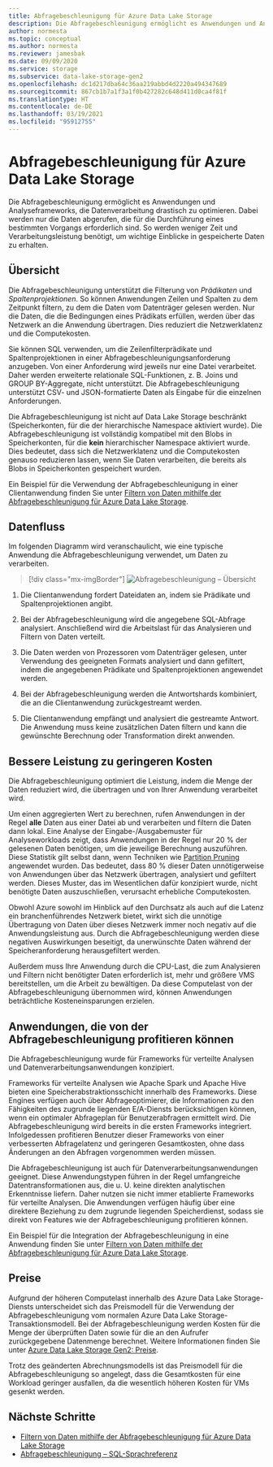 ```yaml
---
title: Abfragebeschleunigung für Azure Data Lake Storage
description: Die Abfragebeschleunigung ermöglicht es Anwendungen und Analyseframeworks, die Datenverarbeitung drastisch zu optimieren. Dabei werden nur die Daten abgerufen, die für einen Verarbeitungsvorgang erforderlich sind.
author: normesta
ms.topic: conceptual
ms.author: normesta
ms.reviewer: jamesbak
ms.date: 09/09/2020
ms.service: storage
ms.subservice: data-lake-storage-gen2
ms.openlocfilehash: dc1d217dba64c36aa219abbd4d2220a494347689
ms.sourcegitcommit: 867cb1b7a1f3a1f0b427282c648d411d0ca4f81f
ms.translationtype: HT
ms.contentlocale: de-DE
ms.lasthandoff: 03/19/2021
ms.locfileid: "95912755"
---
```

# <a name="azure-data-lake-storage-query-acceleration"></a>Abfragebeschleunigung für Azure Data Lake Storage

Die Abfragebeschleunigung ermöglicht es Anwendungen und Analyseframeworks, die Datenverarbeitung drastisch zu optimieren. Dabei werden nur die Daten abgerufen, die für die Durchführung eines bestimmten Vorgangs erforderlich sind. So werden weniger Zeit und Verarbeitungsleistung benötigt, um wichtige Einblicke in gespeicherte Daten zu erhalten.

## <a name="overview"></a>Übersicht

Die Abfragebeschleunigung unterstützt die Filterung von *Prädikaten* und *Spaltenprojektionen*. So können Anwendungen Zeilen und Spalten zu dem Zeitpunkt filtern, zu dem die Daten vom Datenträger gelesen werden. Nur die Daten, die die Bedingungen eines Prädikats erfüllen, werden über das Netzwerk an die Anwendung übertragen. Dies reduziert die Netzwerklatenz und die Computekosten.  

Sie können SQL verwenden, um die Zeilenfilterprädikate und Spaltenprojektionen in einer Abfragebeschleunigungsanforderung anzugeben. Von einer Anforderung wird jeweils nur eine Datei verarbeitet. Daher werden erweiterte relationale SQL-Funktionen, z. B. Joins und GROUP BY-Aggregate, nicht unterstützt. Die Abfragebeschleunigung unterstützt CSV- und JSON-formatierte Daten als Eingabe für die einzelnen Anforderungen.

Die Abfragebeschleunigung ist nicht auf Data Lake Storage beschränkt (Speicherkonten, für die der hierarchische Namespace aktiviert wurde). Die Abfragebeschleunigung ist vollständig kompatibel mit den Blobs in Speicherkonten, für die **kein** hierarchischer Namespace aktiviert wurde. Dies bedeutet, dass sich die Netzwerklatenz und die Computekosten genauso reduzieren lassen, wenn Sie Daten verarbeiten, die bereits als Blobs in Speicherkonten gespeichert wurden.

Ein Beispiel für die Verwendung der Abfragebeschleunigung in einer Clientanwendung finden Sie unter [Filtern von Daten mithilfe der Abfragebeschleunigung für Azure Data Lake Storage](data-lake-storage-query-acceleration-how-to.md).

## <a name="data-flow"></a>Datenfluss

Im folgenden Diagramm wird veranschaulicht, wie eine typische Anwendung die Abfragebeschleunigung verwendet, um Daten zu verarbeiten.

> [!div class="mx-imgBorder"]
> ![Abfragebeschleunigung – Übersicht](./media/data-lake-storage-query-acceleration/query-acceleration.png)

1. Die Clientanwendung fordert Dateidaten an, indem sie Prädikate und Spaltenprojektionen angibt.

2. Bei der Abfragebeschleunigung wird die angegebene SQL-Abfrage analysiert. Anschließend wird die Arbeitslast für das Analysieren und Filtern von Daten verteilt.

3. Die Daten werden von Prozessoren vom Datenträger gelesen, unter Verwendung des geeigneten Formats analysiert und dann gefiltert, indem die angegebenen Prädikate und Spaltenprojektionen angewendet werden.

4. Bei der Abfragebeschleunigung werden die Antwortshards kombiniert, die an die Clientanwendung zurückgestreamt werden.

5. Die Clientanwendung empfängt und analysiert die gestreamte Antwort. Die Anwendung muss keine zusätzlichen Daten filtern und kann die gewünschte Berechnung oder Transformation direkt anwenden.

## <a name="better-performance-at-a-lower-cost"></a>Bessere Leistung zu geringeren Kosten

Die Abfragebeschleunigung optimiert die Leistung, indem die Menge der Daten reduziert wird, die übertragen und von Ihrer Anwendung verarbeitet wird.

Um einen aggregierten Wert zu berechnen, rufen Anwendungen in der Regel **alle** Daten aus einer Datei ab und verarbeiten und filtern die Daten dann lokal. Eine Analyse der Eingabe-/Ausgabemuster für Analyseworkloads zeigt, dass Anwendungen in der Regel nur 20 % der gelesenen Daten benötigen, um die jeweilige Berechnung auszuführen. Diese Statistik gilt selbst dann, wenn Techniken wie [Partition Pruning](../../hdinsight/hdinsight-hadoop-optimize-hive-query.md#hive-partitioning) angewendet wurden. Das bedeutet, dass 80 % dieser Daten unnötigerweise von Anwendungen über das Netzwerk übertragen, analysiert und gefiltert werden. Dieses Muster, das im Wesentlichen dafür konzipiert wurde, nicht benötigte Daten auszuschließen, verursacht erhebliche Computekosten.  

Obwohl Azure sowohl im Hinblick auf den Durchsatz als auch auf die Latenz ein branchenführendes Netzwerk bietet, wirkt sich die unnötige Übertragung von Daten über dieses Netzwerk immer noch negativ auf die Anwendungsleistung aus. Durch die Abfragebeschleunigung werden diese negativen Auswirkungen beseitigt, da unerwünschte Daten während der Speicheranforderung herausgefiltert werden.

Außerdem muss Ihre Anwendung durch die CPU-Last, die zum Analysieren und Filtern nicht benötigter Daten erforderlich ist, mehr und größere VMS bereitstellen, um die Arbeit zu bewältigen. Da diese Computelast von der Abfragebeschleunigung übernommen wird, können Anwendungen beträchtliche Kosteneinsparungen erzielen.

## <a name="applications-that-can-benefit-from-query-acceleration"></a>Anwendungen, die von der Abfragebeschleunigung profitieren können

Die Abfragebeschleunigung wurde für Frameworks für verteilte Analysen und Datenverarbeitungsanwendungen konzipiert. 

Frameworks für verteilte Analysen wie Apache Spark und Apache Hive bieten eine Speicherabstraktionsschicht innerhalb des Frameworks. Diese Engines verfügen auch über Abfrageoptimierer, die Informationen zu den Fähigkeiten des zugrunde liegenden E/A-Diensts berücksichtigen können, wenn ein optimaler Abfrageplan für Benutzerabfragen ermittelt wird. Die Abfragebeschleunigung wird bereits in die ersten Frameworks integriert. Infolgedessen profitieren Benutzer dieser Frameworks von einer verbesserten Abfragelatenz und geringeren Gesamtkosten, ohne dass Änderungen an den Abfragen vorgenommen werden müssen. 

Die Abfragebeschleunigung ist auch für Datenverarbeitungsanwendungen geeignet. Diese Anwendungstypen führen in der Regel umfangreiche Datentransformationen aus, die u. U. keine direkten analytischen Erkenntnisse liefern. Daher nutzen sie nicht immer etablierte Frameworks für verteilte Analysen. Die Anwendungen verfügen häufig über eine direktere Beziehung zu dem zugrunde liegenden Speicherdienst, sodass sie direkt von Features wie der Abfragebeschleunigung profitieren können. 

Ein Beispiel für die Integration der Abfragebeschleunigung in eine Anwendung finden Sie unter [Filtern von Daten mithilfe der Abfragebeschleunigung für Azure Data Lake Storage](data-lake-storage-query-acceleration-how-to.md).

## <a name="pricing"></a>Preise

Aufgrund der höheren Computelast innerhalb des Azure Data Lake Storage-Diensts unterscheidet sich das Preismodell für die Verwendung der Abfragebeschleunigung vom normalen Azure Data Lake Storage-Transaktionsmodell. Bei der Abfragebeschleunigung werden Kosten für die Menge der überprüften Daten sowie für die an den Aufrufer zurückgegebene Datenmenge berechnet. Weitere Informationen finden Sie unter [Azure Data Lake Storage Gen2: Preise](https://azure.microsoft.com/pricing/details/storage/data-lake/).

Trotz des geänderten Abrechnungsmodells ist das Preismodell für die Abfragebeschleunigung so angelegt, dass die Gesamtkosten für eine Workload geringer ausfallen, da die wesentlich höheren Kosten für VMs gesenkt werden.

## <a name="next-steps"></a>Nächste Schritte

- [Filtern von Daten mithilfe der Abfragebeschleunigung für Azure Data Lake Storage](data-lake-storage-query-acceleration-how-to.md)
- [Abfragebeschleunigung – SQL-Sprachreferenz](query-acceleration-sql-reference.md)